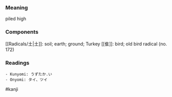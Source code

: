 ### Meaning

piled high

### Components

[[Radicals/土|土]]: soil; earth; ground; Turkey [[隹]]: bird; old bird radical (no. 172)

### Readings

```
- Kunyomi: うずたか.い
- Onyomi: タイ、ツイ
```

#kanji